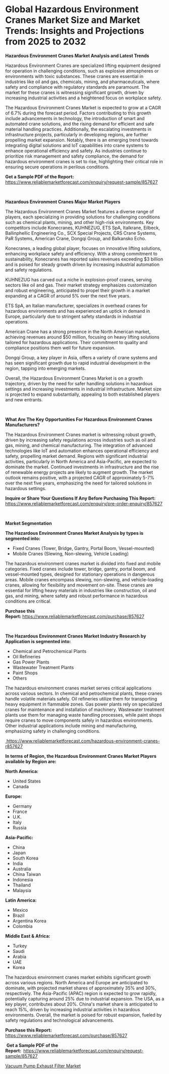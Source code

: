 <p><h1>Global Hazardous Environment Cranes Market Size and Market Trends: Insights and Projections from 2025 to 2032</h1></p><p><strong>Hazardous Environment Cranes Market Analysis and Latest Trends</strong></p>
<p><p>Hazardous Environment Cranes are specialized lifting equipment designed for operation in challenging conditions, such as explosive atmospheres or environments with toxic substances. These cranes are essential in industries like oil and gas, chemicals, mining, and pharmaceuticals, where safety and compliance with regulatory standards are paramount. The market for these cranes is witnessing significant growth, driven by increasing industrial activities and a heightened focus on workplace safety.</p><p>The Hazardous Environment Cranes Market is expected to grow at a CAGR of 6.7% during the forecast period. Factors contributing to this growth include advancements in technology, the introduction of smart and automated crane solutions, and the rising demand for efficient and safe material handling practices. Additionally, the escalating investments in infrastructure projects, particularly in developing regions, are further propelling market expansion. Notably, there is an emerging trend towards integrating digital solutions and IoT capabilities into crane systems to enhance operational efficiency and safety. As industries continue to prioritize risk management and safety compliance, the demand for hazardous environment cranes is set to rise, highlighting their critical role in ensuring secure operations in perilous conditions.</p></p>
<p><strong>Get a Sample PDF of the Report:&nbsp;</strong> <a href="https://www.reliablemarketforecast.com/enquiry/request-sample/857627?utm_campaign=3046&utm_medium=2&utm_source=Github&utm_content=ia&utm_term=05032025&utm_id=hazardous-environment-cranes">https://www.reliablemarketforecast.com/enquiry/request-sample/857627</a></p>
<p>&nbsp;</p>
<p><strong>Hazardous Environment Cranes Major Market Players</strong></p>
<p><p>The Hazardous Environment Cranes Market features a diverse range of players, each specializing in providing solutions for challenging conditions such as chemical plants, mining, and other high-risk environments. Key competitors include Konecranes, KUHNEZUG, ETS SpA, Italkrane, Eilbeck, Ballinphellic Engineering Co., SCX Special Projects, CRS Crane Systems, PaR Systems, American Crane, Dongqi Group, and Balkansko Echo.</p><p>Konecranes, a leading global player, focuses on innovative lifting solutions, enhancing workplace safety and efficiency. With a strong commitment to sustainability, Konecranes has reported sales revenues exceeding $3 billion and is poised for steady growth driven by increasing industrial automation and safety regulations.</p><p>KUHNEZUG has carved out a niche in explosion-proof cranes, serving sectors like oil and gas. Their market strategy emphasizes customization and robust engineering, anticipated to propel their growth in a market expanding at a CAGR of around 5% over the next five years.</p><p>ETS SpA, an Italian manufacturer, specializes in overhead cranes for hazardous environments and has experienced an uptick in demand in Europe, particularly due to stringent safety standards in industrial operations.</p><p>American Crane has a strong presence in the North American market, achieving revenues around $50 million, focusing on heavy lifting solutions tailored for hazardous applications. Their commitment to quality and compliance positions them well for future expansion.</p><p>Dongqi Group, a key player in Asia, offers a variety of crane systems and has seen significant growth due to rapid industrial development in the region, tapping into emerging markets.</p><p>Overall, the Hazardous Environment Cranes Market is on a growth trajectory, driven by the need for safer handling solutions in hazardous settings and increasing investments in industrial infrastructure. Market size is projected to expand substantially, appealing to both established players and new entrants.</p></p>
<p>&nbsp;</p>
<p><strong>What Are The Key Opportunities For Hazardous Environment Cranes Manufacturers?</strong></p>
<p><p>The Hazardous Environment Cranes market is witnessing robust growth, driven by increasing safety regulations across industries such as oil and gas, mining, and chemical manufacturing. The integration of advanced technologies like IoT and automation enhances operational efficiency and safety, propelling market demand. Regions with significant industrial activities, particularly in North America and Asia-Pacific, are expected to dominate the market. Continued investments in infrastructure and the rise of renewable energy projects are likely to augment growth. The market outlook remains positive, with a projected CAGR of approximately 5-7% over the next five years, emphasizing the need for tailored solutions in hazardous settings.</p></p>
<p><strong>Inquire or Share Your Questions If Any Before Purchasing This Report:</strong> <a href="https://www.reliablemarketforecast.com/enquiry/pre-order-enquiry/857627?utm_campaign=3046&utm_medium=2&utm_source=Github&utm_content=ia&utm_term=05032025&utm_id=hazardous-environment-cranes">https://www.reliablemarketforecast.com/enquiry/pre-order-enquiry/857627</a></p>
<p>&nbsp;</p>
<p><strong>Market Segmentation</strong></p>
<p><strong>The Hazardous Environment Cranes Market Analysis by types is segmented into:</strong></p>
<p><ul><li>Fixed Cranes (Tower, Bridge, Gantry, Portal Boom, Vessel-mounted)</li><li>Mobile Cranes (Slewing, Non-slewing, Vehicle Loading)</li></ul></p>
<p><p>The hazardous environment cranes market is divided into fixed and mobile categories. Fixed cranes include tower, bridge, gantry, portal boom, and vessel-mounted types, designed for stationary operations in dangerous areas. Mobile cranes encompass slewing, non-slewing, and vehicle-loading cranes, allowing for flexibility and movement on-site. These cranes are essential for lifting heavy materials in industries like construction, oil and gas, and mining, where safety and robust performance in hazardous conditions are critical.</p></p>
<p><strong>Purchase this Report:&nbsp;</strong><a href="https://www.reliablemarketforecast.com/purchase/857627?utm_campaign=3046&utm_medium=2&utm_source=Github&utm_content=ia&utm_term=05032025&utm_id=hazardous-environment-cranes">https://www.reliablemarketforecast.com/purchase/857627</a></p>
<p>&nbsp;</p>
<p><strong>The Hazardous Environment Cranes Market Industry Research by Application is segmented into:</strong></p>
<p><ul><li>Chemical and Petrochemical Plants</li><li>Oil Refineries</li><li>Gas Power Plants</li><li>Wastewater Treatment Plants</li><li>Paint Shops</li><li>Others</li></ul></p>
<p><p>The hazardous environment cranes market serves critical applications across various sectors. In chemical and petrochemical plants, these cranes handle volatile materials safely. Oil refineries utilize them for transporting heavy equipment in flammable zones. Gas power plants rely on specialized cranes for maintenance and installation of machinery. Wastewater treatment plants use them for managing waste handling processes, while paint shops require cranes to move components safely in hazardous environments. Other industrial applications include mining and manufacturing, emphasizing safety in challenging conditions.</p></p>
<p><a href="https://www.reliablemarketforecast.com/hazardous-environment-cranes-r857627?utm_campaign=3046&utm_medium=2&utm_source=Github&utm_content=ia&utm_term=05032025&utm_id=hazardous-environment-cranes">&nbsp;https://www.reliablemarketforecast.com/hazardous-environment-cranes-r857627</a></p>
<p><strong>In terms of Region, the Hazardous Environment Cranes Market Players available by Region are:</strong></p>
<p>
    <p> <strong> North America: </strong>
        <ul>
            <li>United States</li>
            <li>Canada</li>
        </ul>
        </p> 
    <p> <strong> Europe: </strong>
        <ul>
            <li>Germany</li>
            <li>France</li>
            <li>U.K.</li>
            <li>Italy</li>
            <li>Russia</li>
        </ul>
        </p> 
    <p> <strong> Asia-Pacific: </strong>
        <ul>
            <li>China</li>
            <li>Japan</li>
            <li>South Korea</li>
            <li>India</li>
            <li>Australia</li>
            <li>China Taiwan</li>
            <li>Indonesia</li>
            <li>Thailand</li>
            <li>Malaysia</li>
        </ul>
        </p> 
    <p> <strong> Latin America: </strong>
        <ul>
            <li>Mexico</li>
            <li>Brazil</li>
            <li>Argentina Korea</li>
            <li>Colombia</li>
        </ul>
        </p> 
    <p> <strong> Middle East & Africa: </strong>
        <ul>
            <li>Turkey</li>
            <li>Saudi</li>
            <li>Arabia</li>
            <li>UAE</li>
            <li>Korea</li>
        </ul>
    </p>
    </p>
<p><p>The hazardous environment cranes market exhibits significant growth across various regions. North America and Europe are anticipated to dominate, with projected market shares of approximately 35% and 30%, respectively. The Asia-Pacific (APAC) region is expected to grow rapidly, potentially capturing around 25% due to industrial expansion. The USA, as a key player, contributes about 20%. China's market share is anticipated to reach 15%, driven by increasing industrial activities in hazardous environments. Overall, the market is poised for robust expansion, fueled by safety regulations and technological advancements.</p></p>
<p><strong>Purchase this Report: </strong><a href="https://www.reliablemarketforecast.com/purchase/857627?utm_campaign=3046&utm_medium=2&utm_source=Github&utm_content=ia&utm_term=05032025&utm_id=hazardous-environment-cranes">https://www.reliablemarketforecast.com/purchase/857627</a></p>
<p>&nbsp;<strong>Get a Sample PDF of the Report:&nbsp;&nbsp;</strong><a href="https://www.reliablemarketforecast.com/enquiry/request-sample/857627?utm_campaign=3046&utm_medium=2&utm_source=Github&utm_content=ia&utm_term=05032025&utm_id=hazardous-environment-cranes">https://www.reliablemarketforecast.com/enquiry/request-sample/857627</a></p>
<p><strong></strong></p>
<p><p><a href="https://github.com/ajayanhaizan/Market-Research-Report-List-1/blob/main/vacuum-pump-exhaust-filter-market.md?utm_campaign=3046&utm_medium=2&utm_source=Github&utm_content=ia&utm_term=05032025&utm_id=hazardous-environment-cranes">Vacuum Pump Exhaust Filter Market</a></p></p>
